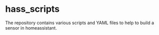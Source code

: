 # hass_scripts
The repository contains various scripts and YAML files to help to build a sensor in homeassistant.
